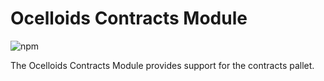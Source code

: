 # Ocelloids Contracts Module

![npm](https://img.shields.io/npm/v/sodazone/ocelloids-contracts?colorA=f6f8fa&colorB=f6f8fa&style=flat)

The Ocelloids Contracts Module provides support for the contracts pallet.


